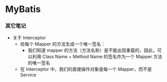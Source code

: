 # MyBatis

### 其它笔记

+ 关于 Interceptor
    + 给每个 Mapper 的方法生成一个唯一签名：
        + 我们知道 mapper 的方法（方法名称）是不能出现重载的，因此，可以利用 Class Name + Method Name 的签名作为一个 Mapper 方法的唯一签名
    + 在 Interceptor 中，我们的直接操作对象是每一个 Mapper，而不是 Service